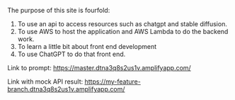 The purpose of this site is fourfold:
1. To use an api to access resources such as chatgpt and stable diffusion.
2. To use AWS to host the application and AWS Lambda to do the backend work.
3. To learn a little bit about front end development
4. To use ChatGPT to do that front end.

Link to prompt: https://master.dtna3q8s2us1v.amplifyapp.com/

Link with mock API result: https://my-feature-branch.dtna3q8s2us1v.amplifyapp.com/
